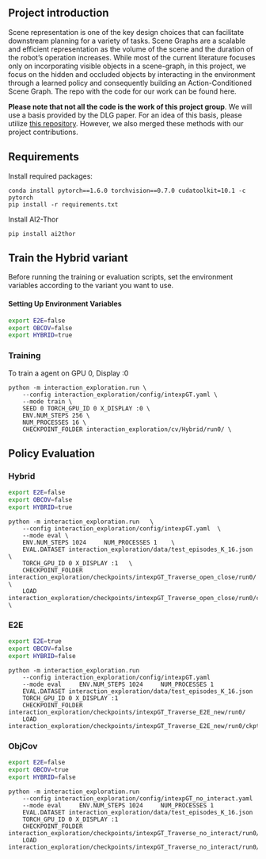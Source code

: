 ## Project introduction

Scene representation is one of the key design
choices that can facilitate downstream planning for a variety of
tasks. Scene Graphs are a scalable and efficient representation
as the volume of the scene and the duration of the robot’s
operation increases. While most of the current literature
focuses only on incorporating visible objects in a scene-graph,
in this project, we focus on the hidden and occluded objects by
interacting in the environment through a learned policy and
consequently building an Action-Conditioned Scene Graph.
The repo with the code for our work can be found here.

**Please note that not all the code is the work of this project group**. We will use a basis provided by the DLG paper.
For an idea of this basis, please utilize [this repository]([https://github.com/mit-han-lab/dlg](https://github.com/facebookresearch/interaction-exploration/tree/main)). However, we also
merged these methods with our project contributions.

## Requirements
Install required packages:
```
conda install pytorch==1.6.0 torchvision==0.7.0 cudatoolkit=10.1 -c pytorch
pip install -r requirements.txt
```

Install AI2-Thor
```
pip install ai2thor
```

## Train the Hybrid variant

Before running the training or evaluation scripts, set the environment variables according to the variant you want to use.

####  Setting Up Environment Variables 

```bash
export E2E=false
export OBCOV=false
export HYBRID=true
```

### Training 

To train a agent on GPU 0, Display :0
```
python -m interaction_exploration.run \
    --config interaction_exploration/config/intexpGT.yaml \
    --mode train \
    SEED 0 TORCH_GPU_ID 0 X_DISPLAY :0 \
    ENV.NUM_STEPS 256 \
    NUM_PROCESSES 16 \
    CHECKPOINT_FOLDER interaction_exploration/cv/Hybrid/run0/ \

```


## Policy Evaluation

### Hybrid

```bash
export E2E=false
export OBCOV=false
export HYBRID=true
```

```
python -m interaction_exploration.run   \
    --config interaction_exploration/config/intexpGT.yaml  \     
    --mode eval \
    ENV.NUM_STEPS 1024     NUM_PROCESSES 1    \
    EVAL.DATASET interaction_exploration/data/test_episodes_K_16.json \    
    TORCH_GPU_ID 0 X_DISPLAY :1   \
    CHECKPOINT_FOLDER interaction_exploration/checkpoints/intexpGT_Traverse_open_close/run0/ \
    LOAD   interaction_exploration/checkpoints/intexpGT_Traverse_open_close/run0/ckpt.6.pth \
```

### E2E

```bash
export E2E=true
export OBCOV=false
export HYBRID=false
```

```
python -m interaction_exploration.run     
    --config interaction_exploration/config/intexpGT.yaml     
    --mode eval     ENV.NUM_STEPS 1024     NUM_PROCESSES 1     
    EVAL.DATASET interaction_exploration/data/test_episodes_K_16.json     
    TORCH_GPU_ID 0 X_DISPLAY :1     
    CHECKPOINT_FOLDER interaction_exploration/checkpoints/intexpGT_Traverse_E2E_new/run0/ 
    LOAD   interaction_exploration/checkpoints/intexpGT_Traverse_E2E_new/run0/ckpt.8.pth 
```

### ObjCov

```bash
export E2E=false
export OBCOV=true
export HYBRID=false
```

```
python -m interaction_exploration.run     
    --config interaction_exploration/config/intexpGT_no_interact.yaml     
    --mode eval     ENV.NUM_STEPS 1024     NUM_PROCESSES 1     
    EVAL.DATASET interaction_exploration/data/test_episodes_K_16.json     
    TORCH_GPU_ID 0 X_DISPLAY :1     
    CHECKPOINT_FOLDER interaction_exploration/checkpoints/intexpGT_Traverse_no_interact/run0/ 
    LOAD   interaction_exploration/checkpoints/intexpGT_Traverse_no_interact/run0/ckpt.4.pth 
```


